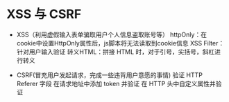# XSS 与 CSRF

- XSS（利用虚假输入表单骗取用户个人信息盗取账号等）
httpOnly：在cookie中设置HttpOnly属性后，js脚本将无法读取到cookie信息
XSS Filter：针对用户输入验证
转义HTML：拼接 HTML 时，对于引号，尖括号，斜杠进行转义

- CSRF(冒充用户发起请求，完成一些违背用户意愿的事情)
验证 HTTP Referer 字段
在请求地址中添加 token 并验证
在 HTTP 头中自定义属性并验证
